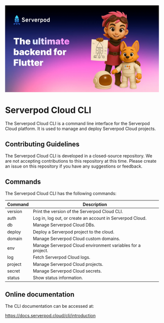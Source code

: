 ![Serverpod banner](https://github.com/serverpod/serverpod/raw/main/misc/images/github-header.webp)

# Serverpod Cloud CLI

The Serverpod Cloud CLI is a command line interface for the Serverpod Cloud platform. It is used to manage and deploy Serverpod Cloud projects.

## Contributing Guidelines

The Serverpod Cloud CLI is developed in a closed-source repository. We are not accepting contributions to this repository at this time. Please create an issue on this repository if you have any suggestions or feedback.

## Commands

The Serverpod Cloud CLI has the following commands:

| Command | Description |
|---------|-------------|
| version | Print the version of the Serverpod Cloud CLI. |
| auth    | Log in, log out, or create an account in Serverpod Cloud. |
| db      | Manage Serverpod Cloud DBs. |
| deploy  | Deploy a Serverpod project to the cloud. |
| domain  | Manage Serverpod Cloud custom domains. |
| env     | Manage Serverpod Cloud environment variables for a project. |
| log     | Fetch Serverpod Cloud logs. |
| project | Manage Serverpod Cloud projects. |
| secret  | Manage Serverpod Cloud secrets. |
| status  | Show status information. |

## Online documentation

The CLI documentation can be accessed at:

https://docs.serverpod.cloud/cli/introduction
